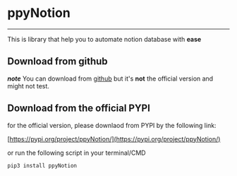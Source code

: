 # ppyNotion
---
This is library that help you to automate notion database with **ease**

## Download from github
***note*** You can download from [github](https://github.com/jirayuwat12/ppyNotion) but it's **not** the official version and might not test.

## Download from the official PYPI
for the official version, please downlaod from PYPI by the following link: 

[https://pypi.org/project/ppyNotion/](https://pypi.org/project/ppyNotion/)

or run the following script in your terminal/CMD

```sh
pip3 install ppyNotion
```
